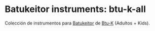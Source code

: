 # Batukeitor instruments: btu-k-all

Colección de instrumentos para [Batukeitor](https://github.com/clvLabs/batukeitor) de [Btu-K](https://btu-kvallirana.cat) (Adultos + Kids).
